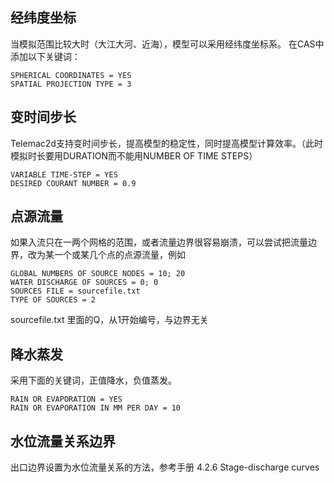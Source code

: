## 经纬度坐标
当模拟范围比较大时（大江大河、近海），模型可以采用经纬度坐标系。
在CAS中添加以下关键词：
```
SPHERICAL COORDINATES = YES
SPATIAL PROJECTION TYPE = 3
```

## 变时间步长
Telemac2d支持变时间步长，提高模型的稳定性，同时提高模型计算效率。（此时模拟时长要用DURATION而不能用NUMBER OF TIME STEPS）
```
VARIABLE TIME-STEP = YES
DESIRED COURANT NUMBER = 0.9
```

## 点源流量
如果入流只在一两个网格的范围，或者流量边界很容易崩溃，可以尝试把流量边界，改为某一个或某几个点的点源流量，例如
```
GLOBAL NUMBERS OF SOURCE NODES = 10; 20
WATER DISCHARGE OF SOURCES = 0; 0
SOURCES FILE = sourcefile.txt
TYPE OF SOURCES = 2
```

sourcefile.txt 里面的Q，从1开始编号，与边界无关

## 降水蒸发
采用下面的关键词，正值降水，负值蒸发。
```
RAIN OR EVAPORATION = YES
RAIN OR EVAPORATION IN MM PER DAY = 10
```

## 水位流量关系边界
出口边界设置为水位流量关系的方法，参考手册 4.2.6 Stage-discharge curves
